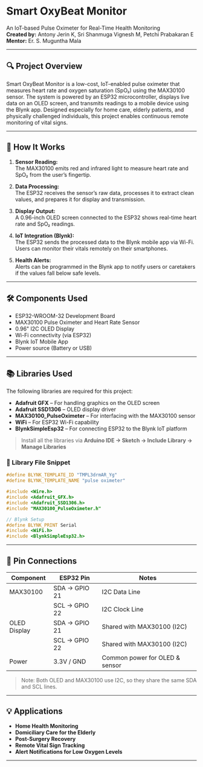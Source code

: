 
# Smart OxyBeat Monitor

An IoT-based Pulse Oximeter for Real-Time Health Monitoring  
**Created by:** Antony Jerin K, Sri Shanmuga Vignesh M, Petchi Prabakaran E  
**Mentor:** Er. S. Muguntha Mala

---

## 🔍 Project Overview

Smart OxyBeat Monitor is a low-cost, IoT-enabled pulse oximeter that measures heart rate and oxygen saturation (SpO₂) using the MAX30100 sensor. The system is powered by an ESP32 microcontroller, displays live data on an OLED screen, and transmits readings to a mobile device using the Blynk app. Designed especially for home care, elderly patients, and physically challenged individuals, this project enables continuous remote monitoring of vital signs.

---

## 🧠 How It Works

1. **Sensor Reading:**  
   The MAX30100 emits red and infrared light to measure heart rate and SpO₂ from the user’s fingertip.

2. **Data Processing:**  
   The ESP32 receives the sensor’s raw data, processes it to extract clean values, and prepares it for display and transmission.

3. **Display Output:**  
   A 0.96-inch OLED screen connected to the ESP32 shows real-time heart rate and SpO₂ readings.

4. **IoT Integration (Blynk):**  
   The ESP32 sends the processed data to the Blynk mobile app via Wi-Fi. Users can monitor their vitals remotely on their smartphones.

5. **Health Alerts:**  
   Alerts can be programmed in the Blynk app to notify users or caretakers if the values fall below safe levels.

---

## 🛠️ Components Used

- ESP32-WROOM-32 Development Board  
- MAX30100 Pulse Oximeter and Heart Rate Sensor  
- 0.96" I2C OLED Display  
- Wi-Fi connectivity (via ESP32)  
- Blynk IoT Mobile App  
- Power source (Battery or USB)

---

## 📚 Libraries Used

The following libraries are required for this project:

- **Adafruit GFX** – For handling graphics on the OLED screen  
- **Adafruit SSD1306** – OLED display driver  
- **MAX30100_PulseOximeter** – For interfacing with the MAX30100 sensor  
- **WiFi** – For ESP32 Wi-Fi capability  
- **BlynkSimpleEsp32** – For connecting ESP32 to the Blynk IoT platform  

> Install all the libraries via **Arduino IDE → Sketch → Include Library → Manage Libraries**

### 📄 Library File Snippet

```cpp
#define BLYNK_TEMPLATE_ID "TMPL3drmAR_Yg"
#define BLYNK_TEMPLATE_NAME "pulse oximeter"

#include <Wire.h>
#include <Adafruit_GFX.h>
#include <Adafruit_SSD1306.h>
#include "MAX30100_PulseOximeter.h"

// Blynk Setup
#define BLYNK_PRINT Serial
#include <WiFi.h>
#include <BlynkSimpleEsp32.h>
```

---

## 🔌 Pin Connections

| Component       | ESP32 Pin         | Notes                       |
|----------------|-------------------|-----------------------------|
| MAX30100       | SDA → GPIO 21     | I2C Data Line               |
|                | SCL → GPIO 22     | I2C Clock Line              |
| OLED Display   | SDA → GPIO 21     | Shared with MAX30100 (I2C) |
|                | SCL → GPIO 22     | Shared with MAX30100 (I2C) |
| Power          | 3.3V / GND        | Common power for OLED & sensor |

> Note: Both OLED and MAX30100 use I2C, so they share the same SDA and SCL lines.

---

## 💡 Applications

- **Home Health Monitoring**  
- **Domiciliary Care for the Elderly**  
- **Post-Surgery Recovery**  
- **Remote Vital Sign Tracking**  
- **Alert Notifications for Low Oxygen Levels**

---
